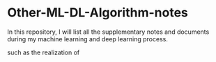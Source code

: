 # Other-ML-DL-Algorithm-notes
In this repository, I will list all the supplementary notes and documents during my machine learning and deep learning process.

such as the realization of 
